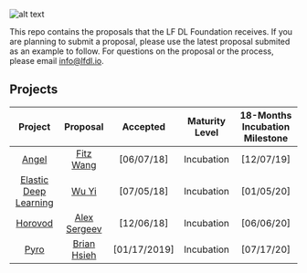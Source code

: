 ![alt text](https://github.com/lfai/artwork/blob/master/lfai/horizontal/color/lfai-color.png)

This repo contains the proposals that the LF DL Foundation receives. If you are planning to submit a proposal, please use the latest proposal submited as an example to follow. For questions on the proposal or the process, please email info@lfdl.io. 

## Projects

**Project**|**Proposal**|**Accepted**|**Maturity Level**|**18-Months Incubation Milestone**
:-----:|:-----:|:-----:|:-----:|:-----:
[Angel](https://github.com/Angel-ML/angel/)|[Fitz Wang](https://github.com/LFDLFoundation/proposing-projects/blob/master/proposals/angel.adoc)|[06/07/18]|Incubation|[12/07/19]
[Elastic Deep Learning](https://github.com/PaddlePaddle/edl)|[Wu Yi](https://github.com/LFDLFoundation/proposing-projects/blob/master/proposals/edl.adoc)|[07/05/18]|Incubation|[01/05/20]
[Horovod](https://github.com/uber/horovod/)|[Alex Sergeev](https://github.com/LFDLFoundation/proposing-projects/blob/master/proposals/horovod.adoc)|[12/06/18]|Incubation|[06/06/20]
[Pyro](https://github.com/uber/pyro)|[Brian Hsieh](https://github.com/LFDLFoundation/proposing-projects/blob/master/proposals/pyro.adoc)|[01/17/2019]|Incubation|[07/17/20]
